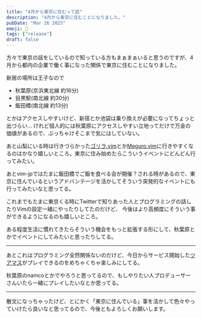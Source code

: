 ```yaml
---
title: "4月から東京に住むって話"
description: "4月から東京に住むことになりました。"
pubDate: "Mar 26 2025"
emoji: 🦊
tags: ["release"]
draft: false
---
```


方々で東京の話をしているので知っている方もまぁまぁいると思うのですが、4月から都内の企業で働く事になった関係で東京に住むことになりました。

新居の場所は王子なので

- 秋葉原(京浜東北線 約16分)
- 目黒駅(南北線 約30分)
- 飯田橋(南北線 約13分)

とかはアクセスしやすいけど、新宿とか池袋は乗り換えが必要になってちょっと出づらい...
けれど個人的には秋葉原にアクセスしやすい立地ってだけで万金の価値があるので、ぶっちゃけそこまで気にはしていない。

あと山梨にいる時は行きづらかった[ゴリラ.vim](https://gorillavim.connpass.com/)とか[Meguro.vim](https://megurovim.connpass.com/)に行きやすくなるのはかなり嬉しいところ。東京に住み始めたらこういうイベントにどんどん行ってみたい。

あとvim-jpではたまに飯田橋でご飯を食べる会が開催？される時があるので、東京に住んでいるというアドバンテージを活かしてそういう突発的なイベントにも行ってみたいなと思ってる。

これまでもたまに東京くる時にTwitterで知りあった人とプログラミングの話したりVimの設定一緒にやったりしてたのだけど、
今後はより高頻度にそういう事ができるようになるのも嬉しいところ。

ある程度生活に慣れてきたらそういう機会をもっと拡張する形にして、秋葉原とかでイベントにしてみたいと思ったりしてる。

---

あとこれはプログラミング全然関係ないのだけど、今日からサービス開始した[ツアマス](https://bandainamco-am.co.jp/am/vg/idolmaster-tours/)がプレイできるのをめちゃくちゃ楽しみにしてる。

秋葉原のnamcoとかでやろうと思ってるので、もしやりたい人プロデューサーさんいたら一緒にプレイしたいなとか思ってる。

---

散文になっちゃったけど、とにかく「東京に住んでいる」事を活かして色々やっていけたら良いなと思ってるので、今後ともよろしくお願いします。
